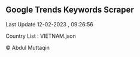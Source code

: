 

## Google Trends Keywords Scraper 
 
Last Update 12-02-2023 , 09:26:56

Country List :
VIETNAM.json



© Abdul Muttaqin 
